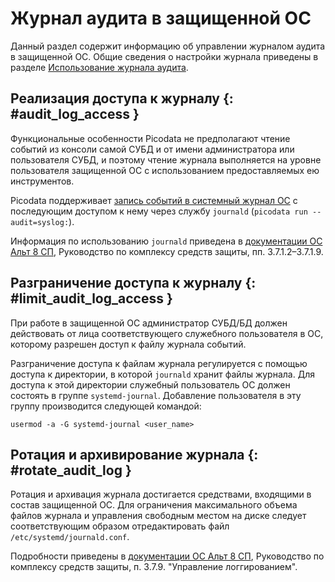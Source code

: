 # Журнал аудита в защищенной ОС

Данный раздел содержит информацию об управлении журналом аудита в
защищенной ОС. Общие сведения о настройки журнала приведены в разделе
[Использование журнала аудита](../tutorial/audit_log.md).

## Реализация доступа к журналу {: #audit_log_access }

Функциональные особенности Picodata не предполагают чтение событий из консоли
самой СУБД и от имени администратора или пользователя СУБД, и поэтому чтение
журнала выполняется на уровне пользователя защищенной ОС с использованием
предоставляемых ею инструментов.

Picodata поддерживает [запись событий в системный журнал
ОС](../tutorial/audit_log.md#audit_log_config) с последующим доступом к нему
через службу `journald` (`picodata run --audit=syslog:`).

Информация по использованию `journald` приведена в [документации ОС Альт 8
СП](https://www.basealt.ru/altsp/docs),
Руководство по комплексу средств защиты, пп. 3.7.1.2–3.7.1.9.

## Разграничение доступа к журналу {: #limit_audit_log_access }

При работе в защищенной ОС администратор СУБД/БД должен действовать от
лица соответствующего служебного пользователя в ОС, которому разрешен
доступ к файлу журнала событий.

Разграничение доступа к файлам журнала регулируется с помощью доступа к
директории, в которой `journald` хранит файлы журнала. Для доступа к
этой директории служебный пользователь ОС должен состоять в группе
`systemd-journal`. Добавление пользователя в эту группу производится
следующей командой:

```
usermod -a -G systemd-journal <user_name>
```

## Ротация и архивирование журнала {: #rotate_audit_log }

Ротация и архивация журнала достигается средствами, входящими в состав
защищенной ОС. Для ограничения максимального объема файлов журнала и
управления свободным местом на диске следует соответствующим образом
отредактировать файл `/etc/systemd/journald.conf`.

Подробности приведены в [документации ОС Альт 8
СП](https://www.basealt.ru/altsp/docs), Руководство по
комплексу средств защиты, п. 3.7.9. "Управление логгированием".
